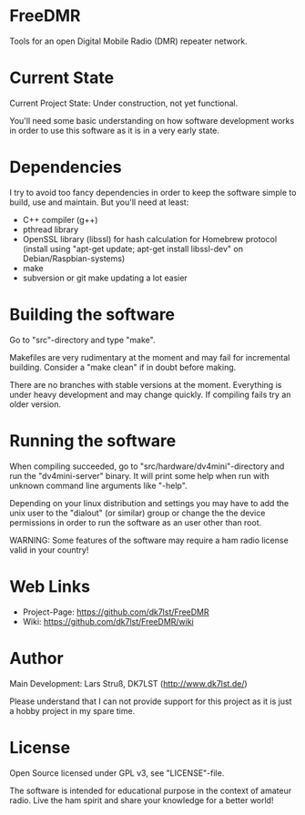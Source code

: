 # FreeDMR
Tools for an open Digital Mobile Radio (DMR) repeater network.

# Current State
Current Project State: Under construction, not yet functional.

You'll need some basic understanding on how software development works in order to use this software as it is in a very early state.

# Dependencies
I try to avoid too fancy dependencies in order to keep the software simple to build, use and maintain. But you'll need at least:
- C++ compiler (g++)
- pthread library
- OpenSSL library (libssl) for hash calculation for Homebrew protocol
  (install using "apt-get update; apt-get install libssl-dev" on Debian/Raspbian-systems)
- make
- subversion or git make updating a lot easier

# Building the software
Go to "src"-directory and type "make".

Makefiles are very rudimentary at the moment and may fail for incremental building. Consider a "make clean" if in doubt before making.

There are no branches with stable versions at the moment. Everything is under heavy development and may change quickly. If compiling fails try an older version.

# Running the software
When compiling succeeded, go to "src/hardware/dv4mini"-directory and run the "dv4mini-server" binary. It will print some help when run with unknown command line arguments like "-help".

Depending on your linux distribution and settings you may have to add the unix user to the "dialout" (or similar) group or change the the device permissions in order to run the software as an user other than root.

WARNING: Some features of the software may require a ham radio license valid in your country!

# Web Links
- Project-Page: https://github.com/dk7lst/FreeDMR
- Wiki: https://github.com/dk7lst/FreeDMR/wiki

# Author
Main Development: Lars Struß, DK7LST (http://www.dk7lst.de/)

Please understand that I can not provide support for this project as it is just a hobby project in my spare time.

# License
Open Source licensed under GPL v3, see "LICENSE"-file.

The software is intended for educational purpose in the context of amateur radio.
Live the ham spirit and share your knowledge for a better world!
